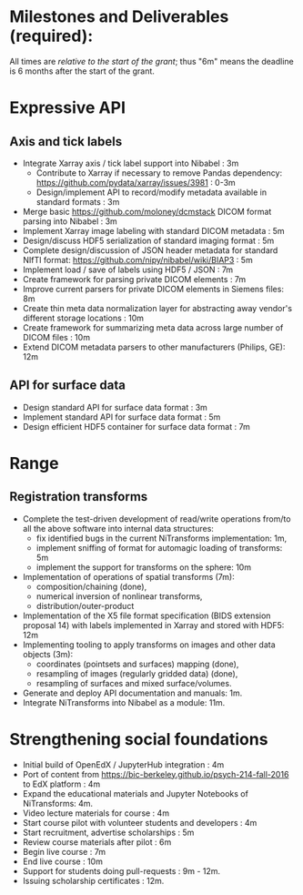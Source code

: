 # Milestones and Deliverables (required):

<!---
> List expected milestones and deliverables, and their expected timeline. Be
> specific and include (where possible) any goals for metrics the software
> project(s) are expected to reach upon completion of the grant (maximum of 500
> words)
-->

All times are *relative to the start of the grant*; thus "6m" means the deadline is 6 months after the start of the grant.

Expressive API
==============

Axis and tick labels
--------------------

* Integrate Xarray axis / tick label support into Nibabel : 3m
  * Contribute to Xarray if necessary to remove Pandas dependency:
    https://github.com/pydata/xarray/issues/3981 : 0-3m
  * Design/implement API to record/modify metadata available in standard
    formats : 3m
* Merge basic https://github.com/moloney/dcmstack DICOM format parsing into
  Nibabel : 3m
* Implement Xarray image labeling with standard DICOM metadata : 5m
* Design/discuss HDF5 serialization of standard imaging format : 5m
* Complete design/discussion of JSON header metadata for standard NIfTI
  format: https://github.com/nipy/nibabel/wiki/BIAP3 : 5m
* Implement load / save of labels using HDF5 / JSON : 7m
* Create framework for parsing private DICOM elements : 7m
* Improve current parsers for private DICOM elements in Siemens files: 8m
* Create thin meta data normalization layer for abstracting away vendor's
  different storage locations : 10m
* Create framework for summarizing meta data across large number of DICOM
  files : 10m
* Extend DICOM metadata parsers to other manufacturers (Philips, GE): 12m

API for surface data
--------------------

* Design standard API for surface data format : 3m
* Implement standard API for surface data format : 5m
* Design efficient HDF5 container for surface data format : 7m

Range
=====

Registration transforms
-----------------------

* Complete the test-driven development of read/write operations from/to all
  the above software into internal data structures:
    * fix identified bugs in the current NiTransforms implementation: 1m,
    * implement sniffing of format for automagic loading of transforms: 5m
    * implement the support for transforms on the sphere: 10m
* Implementation of operations of spatial transforms (7m):
    * composition/chaining (done),
    * numerical inversion of nonlinear transforms,
    * distribution/outer-product
* Implementation of the X5 file format specification (BIDS extension proposal
  14) with labels implemented in Xarray and stored with HDF5: 12m
* Implementing tooling to apply transforms on images and other data objects (3m):
    * coordinates (pointsets and surfaces) mapping (done),
    * resampling of images (regularly gridded data) (done), <!-- it would be interesting to consider resampling of parcellations, and also, 4D splines - neither are available in scipy to the best of my knowledge -->
    * resampling of surfaces and mixed surface/volumes.
* Generate and deploy API documentation and manuals: 1m.
* Integrate NiTransforms into Nibabel as a module: 11m.

Strengthening social foundations
================================

* Initial build of OpenEdX / JupyterHub integration : 4m
* Port of content from https://bic-berkeley.github.io/psych-214-fall-2016 to
  EdX platform : 4m
* Expand the educational materials and Jupyter Notebooks of NiTransforms: 4m.
* Video lecture materials for course : 4m
* Start course pilot with volunteer students and developers : 4m
* Start recruitment, advertise scholarships : 5m
* Review course materials after pilot : 6m
* Begin live course : 7m
* End live course : 10m
* Support for students doing pull-requests : 9m - 12m.
* Issuing scholarship certificates : 12m.
